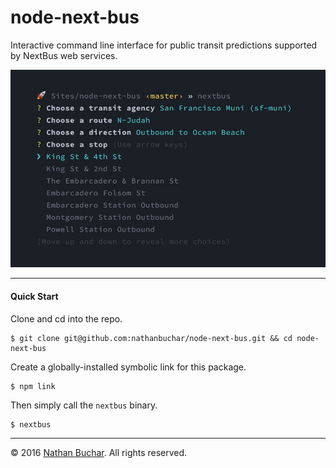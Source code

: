 node-next-bus
=============

Interactive command line interface for public transit predictions supported by NextBus web services.

![](doc/demo.jpg)

***

#### Quick Start

Clone and cd into the repo.
```
$ git clone git@github.com:nathanbuchar/node-next-bus.git && cd node-next-bus
```

Create a globally-installed symbolic link for this package.
```
$ npm link
```

Then simply call the `nextbus` binary.
```
$ nextbus
```

***

&copy; 2016 [Nathan Buchar]. All rights reserved.


[Nathan Buchar]: mailto:hello@nathanbuchar.com
